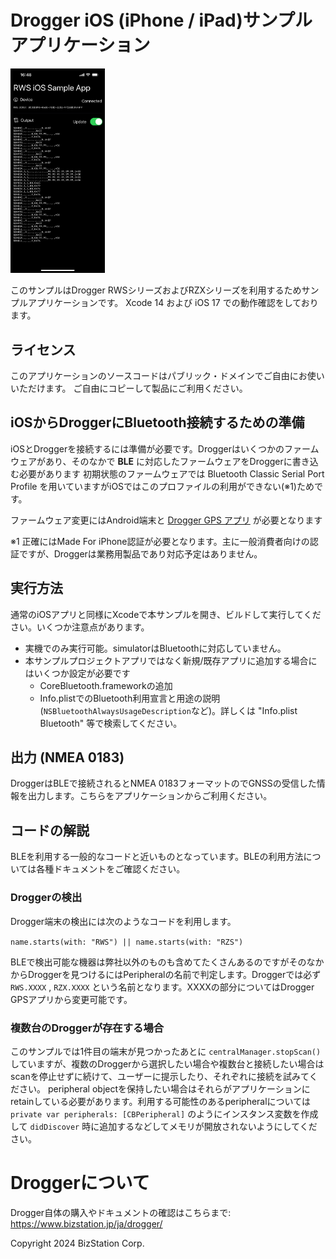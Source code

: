 #  Drogger iOS (iPhone / iPad)サンプルアプリケーション

<img src="screenshot.png" width="30%">

このサンプルはDrogger RWSシリーズおよびRZXシリーズを利用するためサンプルアプリケーションです。
Xcode 14 および iOS 17 での動作確認をしております。

## ライセンス
このアプリケーションのソースコードはパブリック・ドメインでご自由にお使いいただけます。
ご自由にコピーして製品にご利用ください。

## iOSからDroggerにBluetooth接続するための準備
iOSとDroggerを接続するには準備が必要です。Droggerはいくつかのファームウェアがあり、そのなかで **BLE** に対応したファームウェアをDroggerに書き込む必要があります
初期状態のファームウェアでは Bluetooth Classic Serial Port Profile を用いていますがiOSではこのプロファイルの利用ができない(※1)ためです。

ファームウェア変更にはAndroid端末と [Drogger GPS アプリ](https://play.google.com/store/apps/details?id=jp.bizstation.drgps&hl=ja) が必要となります

※1 正確にはMade For iPhone認証が必要となります。主に一般消費者向けの認証ですが、Droggerは業務用製品であり対応予定はありません。

## 実行方法
通常のiOSアプリと同様にXcodeで本サンプルを開き、ビルドして実行してください。いくつか注意点があります。

- 実機でのみ実行可能。simulatorはBluetoothに対応していません。
- 本サンプルプロジェクトアプリではなく新規/既存アプリに追加する場合にはいくつか設定が必要です
  - CoreBluetooth.frameworkの追加
  - Info.plistでのBluetooth利用宣言と用途の説明 (`NSBluetoothAlwaysUsageDescription`など)。詳しくは "Info.plist Bluetooth" 等で検索してください。
  
  
## 出力 (NMEA 0183)
DroggerはBLEで接続されるとNMEA 0183フォーマットのでGNSSの受信した情報を出力します。こちらをアプリケーションからご利用ください。

## コードの解説
BLEを利用する一般的なコードと近いものとなっています。BLEの利用方法については各種ドキュメントをご確認ください。


### Droggerの検出

Drogger端末の検出には次のようなコードを利用します。

`name.starts(with: "RWS") || name.starts(with: "RZS")`

BLEで検出可能な機器は弊社以外のものも含めてたくさんあるのですがそのなかからDroggerを見つけるにはPeripheralの名前で判定します。Droggerでは必ず `RWS.XXXX` , `RZX.XXXX` という名前となります。XXXXの部分についてはDrogger GPSアプリから変更可能です。

### 複数台のDroggerが存在する場合
このサンプルでは1件目の端末が見つかったあとに `centralManager.stopScan()` していますが、複数のDroggerから選択したい場合や複数台と接続したい場合はscanを停止せずに続けて、ユーザーに提示したり、それぞれに接続を試みてください。
peripheral objectを保持したい場合はそれらがアプリケーションにretainしている必要があります。利用する可能性のあるperipheralについては `private var peripherals: [CBPeripheral]` のようにインスタンス変数を作成して `didDiscover` 時に追加するなどしてメモリが開放されないようにしてください。

# Droggerについて
Drogger自体の購入やドキュメントの確認はこちらまで: https://www.bizstation.jp/ja/drogger/

Copyright 2024 BizStation Corp.
